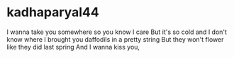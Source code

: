 # kadhaparyal44

I wanna take you somewhere so you know I care
But it's so cold and I don't know where
I brought you daffodils in a pretty string
But they won't flower like they did last spring
And I wanna kiss you,
